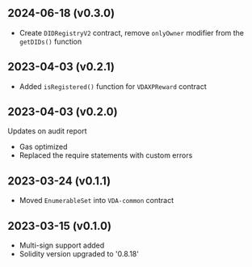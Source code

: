 2024-06-18 (v0.3.0)
-------------------
- Create `DIDRegistryV2` contract, remove `onlyOwner` modifier from the `getDIDs()` function

2023-04-03 (v0.2.1)
-------------------
- Added `isRegistered()` function for `VDAXPReward` contract

2023-04-03 (v0.2.0)
-------------------
Updates on audit report
- Gas optimized
- Replaced the require statements with custom errors

2023-03-24 (v0.1.1)
-------------------
- Moved `EnumerableSet` into `VDA-common` contract

2023-03-15 (v0.1.0)
-------------------
- Multi-sign support added
- Solidity version upgraded to '0.8.18'
